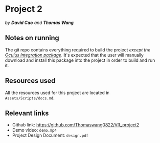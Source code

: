 # Project 2

*by __David Cao__ and __Thomas Wang__*

## Notes on running

The git repo contains everything required to build the project *except the
[Oculus Integration package](https://assetstore.unity.com/packages/tools/integration/oculus-integration-82022)*.
It's expected that the user will manually download and install this package
into the project in order to build and run it.

## Resources used

All the resources used for this project are located in `Assets/Scripts/docs.md`.

## Relevant links

- Github link: https://github.com/Thomaswang0822/VR_project2
- Demo video: `demo.mp4`
- Project Design Document: `design.pdf`